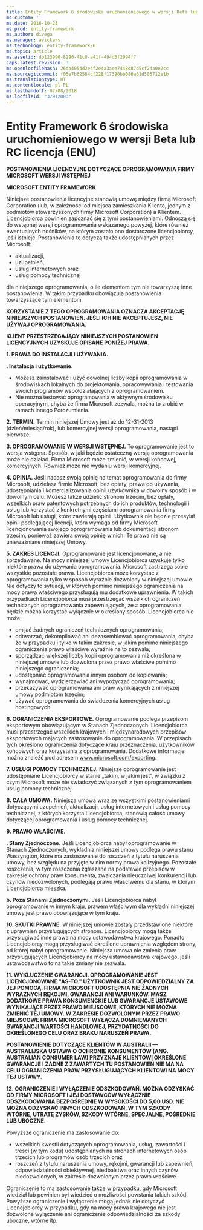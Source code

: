 ```yaml
---
title: Entity Framework 6 środowiska uruchomieniowego w wersji Beta lub RC licencji
ms.custom: ''
ms.date: 2016-10-23
ms.prod: entity-framework
ms.author: divega
ms.manager: avickers
ms.technology: entity-framework-6
ms.topic: article
ms.assetid: db123990-8290-41c8-a41f-494d3f2994f7
caps.latest.revision: 3
ms.openlocfilehash: 26da4054d2e4f2e4a3aee7448d87d5cf24a0e2cc
ms.sourcegitcommit: f05e7b62584cf228f17390bb086a61d505712e1b
ms.translationtype: HT
ms.contentlocale: pl-PL
ms.lasthandoff: 07/08/2018
ms.locfileid: "37912083"
---
```

# <a name="entity-framework-6-runtime-betarc-license-enu"></a>Entity Framework 6 środowiska uruchomieniowego w wersji Beta lub RC licencja (ENU)
**POSTANOWIENIA LICENCYJNE DOTYCZĄCE OPROGRAMOWANIA FIRMY MICROSOFT WERSJI WSTĘPNEJ**

**MICROSOFT ENTITY FRAMEWORK**

Niniejsze postanowienia licencyjne stanowią umowę między firmą Microsoft Corporation (lub, w zależności od miejsca zamieszkania Klienta, jednym z podmiotów stowarzyszonych firmy Microsoft Corporation) a Klientem. Licencjobiorca powinien zapoznać się z tymi postanowieniami. Odnoszą się do wstępnej wersji oprogramowania wskazanego powyżej, które również ewentualnych nośników, na którym zostało ono dostarczone licencjobiorcy, jeśli istnieje. Postanowienia te dotyczą także udostępnianych przez Microsoft:

-   aktualizacji,
-   uzupełnień,
-   usług internetowych oraz
-   usług pomocy technicznej

dla niniejszego oprogramowania, o ile elementom tym nie towarzyszą inne postanowienia. W takim przypadku obowiązują postanowienia towarzyszące tym elementom.

**KORZYSTANIE Z TEGO OPROGRAMOWANIA OZNACZA AKCEPTACJĘ NINIEJSZYCH POSTANOWIEŃ. JEŚLI ICH NIE AKCEPTUJESZ, NIE UŻYWAJ OPROGRAMOWANIA.**

**KLIENT PRZESTRZEGAJĄCY NINIEJSZYCH POSTANOWIEŃ LICENCYJNYCH UZYSKUJE OPISANE PONIŻEJ PRAWA.**

**1.    PRAWA DO INSTALACJI I UŻYWANIA.**

**.    Instalacja i użytkowanie.**

-   Możesz zainstalować i użyć dowolnej liczby kopii oprogramowania w środowiskach lokalnych do projektowania, opracowywania i testowania swoich programów współdziałających z oprogramowaniem.
-   Nie można testować oprogramowania w aktywnym środowisku operacyjnym, chyba że firma Microsoft zezwala, można to zrobić w ramach innego Porozumienia.

**2.    TERMIN.** Termin niniejszej Umowy jest aż do 12-31-2013 (dzień/miesiąc/rok), lub komercyjnej wersji oprogramowania, nastąpi pierwsze.

**3.    OPROGRAMOWANIE W WERSJI WSTĘPNEJ.** To oprogramowanie jest to wersja wstępna. Sposób, w jaki będzie ostateczną wersją oprogramowania może nie działać. Firma Microsoft może zmienić, w wersji końcowej, komercyjnych. Również może nie wydaniu wersji komercyjnej.

**4.    OPINIA.** Jeśli nadasz swoją opinię na temat oprogramowania do firmy Microsoft, udzielasz firmie Microsoft, bez opłaty, prawa do używania, udostępniania i komercjalizowania opinii użytkownika w dowolny sposób i w dowolnym celu. Możesz także udzielić stronom trzecim, bez opłaty, wszelkich praw patentowych potrzebnych do ich produktów, technologii i usług lub korzystać z konkretnymi częściami oprogramowania firmy Microsoft lub usługi, które zawierają opinii. Użytkownik nie będzie przesyłał opinii podlegającej licencji, która wymaga od firmy Microsoft licencjonowania swojego oprogramowania lub dokumentacji stronom trzecim, ponieważ zawiera swoją opinię w nich. Te prawa nie są unieważniane niniejszej Umowy.

**5.    ZAKRES LICENCJI.** Oprogramowanie jest licencjonowane, a nie sprzedawane. Na mocy niniejszej umowy Licencjobiorca uzyskuje tylko niektóre prawa do używania oprogramowania. Microsoft zastrzega sobie wszystkie pozostałe prawa. Licencjobiorca może korzystać z oprogramowania tylko w sposób wyraźnie dozwolony w niniejszej umowie. Nie dotyczy to sytuacji, w których pomimo niniejszego ograniczenia na mocy prawa właściwego przysługują mu dodatkowe uprawnienia. W takich przypadkach Licencjobiorca musi przestrzegać wszelkich ograniczeń technicznych oprogramowania zapewniających, że z oprogramowania będzie można korzystać wyłącznie w określony sposób. Licencjobiorca nie może:

-   omijać żadnych ograniczeń technicznych oprogramowania;
-   odtwarzać, dekompilować ani dezasemblować oprogramowania, chyba że w przypadku i tylko w takim zakresie, w jakim pomimo niniejszego ograniczenia prawo właściwe wyraźnie na to zezwala;
-   sporządzać większej liczby kopii oprogramowania niż określona w niniejszej umowie lub dozwolona przez prawo właściwe pomimo niniejszego ograniczenia;
-   udostępniać oprogramowania innym osobom do kopiowania;
-   wynajmować, wydzierżawiać ani wypożyczać oprogramowania;
-   przekazywać oprogramowania ani praw wynikających z niniejszej umowy podmiotom trzecim;
-   używać oprogramowania do świadczenia komercyjnych usług hostingowych.

**6.    OGRANICZENIA EKSPORTOWE.** Oprogramowanie podlega przepisom eksportowym obowiązującym w Stanach Zjednoczonych. Licencjobiorca musi przestrzegać wszelkich krajowych i międzynarodowych przepisów eksportowych mających zastosowanie do oprogramowania. W przepisach tych określono ograniczenia dotyczące kraju przeznaczenia, użytkowników końcowych oraz korzystania z oprogramowania. Dodatkowe informacje można znaleźć pod adresem www.microsoft.com/exporting.

**7.    USŁUGI POMOCY TECHNICZNEJ.** Niniejsze oprogramowanie jest udostępniane Licencjobiorcy w stanie „takim, w jakim jest”, w związku z czym Microsoft może nie świadczyć związanych z tym oprogramowaniem usług pomocy technicznej.

**8.    CAŁA UMOWA.** Niniejsza umowa wraz ze wszystkimi postanowieniami dotyczącymi uzupełnień, aktualizacji, usług internetowych i usług pomocy technicznej, z których korzysta Licencjobiorca, stanowią całość umowy dotyczącej oprogramowania i usług pomocy technicznej.

**9.    PRAWO WŁAŚCIWE.**

**.    Stany Zjednoczone.** Jeśli Licencjobiorca nabył oprogramowanie w Stanach Zjednoczonych, wykładnia niniejszej umowy podlega prawu stanu Waszyngton, które ma zastosowanie do roszczeń z tytułu naruszenia umowy, bez względu na przyjęte w nim normy prawa kolizyjnego. Pozostałe roszczenia, w tym roszczenia zgłaszane na podstawie przepisów w zakresie ochrony praw konsumenta, zwalczania nieuczciwej konkurencji lub czynów niedozwolonych, podlegają prawu właściwemu dla stanu, w którym Licencjobiorca mieszka.

**b.    Poza Stanami Zjednoczonymi.** Jeśli Licencjobiorca nabył oprogramowanie w innym kraju, prawem właściwym dla wykładni niniejszej umowy jest prawo obowiązujące w tym kraju.

**10. SKUTKI PRAWNE.** W niniejszej umowie zostały przedstawione niektóre z uprawnień przysługujących stronom. Licencjobiorcy mogą także przysługiwać inne prawa na mocy ustawodawstwa krajowego. Ponadto Licencjobiorcy mogą przysługiwać określone uprawnienia względem strony, od której nabył oprogramowanie. Niniejsza umowa nie zmienia praw przysługujących Licencjobiorcy na mocy ustawodawstwa krajowego, jeśli ustawodawstwo to na takie zmiany nie zezwala.

**11. WYKLUCZENIE GWARANCJI. OPROGRAMOWANIE JEST LICENCJONOWANE "AS-TO." UŻYTKOWNIK JEST ODPOWIEDZIALNY ZA JEJ POMOCĄ. FIRMA MICROSOFT UDOSTĘPNIA NIE ŻADNYCH WYRAŹNYCH RĘKOJMI, GWARANCJI ANI WARUNKÓW. MASZ DODATKOWE PRAWA KONSUMENCKIE LUB GWARANCJE USTAWOWE WYNIKAJĄCE PRZEZ PRAWO MIEJSCOWE, KTÓRYCH NIE MOŻNA ZMIENIĆ TEJ UMOWY. W ZAKRESIE DOZWOLONYM PRZEZ PRAWO MIEJSCOWE FIRMA MICROSOFT WYŁĄCZA DOMNIEMANYCH GWARANCJI WARTOŚCI HANDLOWEJ, PRZYDATNOŚCI DO OKREŚLONEGO CELU ORAZ BRAKU NARUSZEŃ PRAWA.**

**POSTANOWIENIE DOTYCZĄCE KLIENTÓW W AUSTRALII — AUSTRALIJSKA USTAWA O OCHRONIE KONSUMENTÓW (ANG. AUSTRALIAN CONSUMER LAW) PRZYZNAJE KLIENTOWI OKREŚLONE GWARANCJE I ŻADNE Z ZAWARTYCH TU POSTANOWIEŃ NIE MA NA CELU OGRANICZENIA PRAW PRZYSŁUGUJĄCYCH KLIENTOWI NA MOCY TEJ USTAWY.**

**12. OGRANICZENIE I WYŁĄCZENIE ODSZKODOWAŃ. MOŻNA ODZYSKAĆ OD FIRMY MICROSOFT I JEJ DOSTAWCÓW WYŁĄCZNIE ODSZKODOWANIA BEZPOŚREDNIE W WYSOKOŚCI DO 5,00 USD. NIE MOŻNA ODZYSKAĆ INNYCH ODSZKODOWAŃ, W TYM SZKODY WTÓRNE, UTRATĘ ZYSKÓW, SZKODY WTÓRNE, SPECJALNE, POŚREDNIE LUB UBOCZNE.**

Powyższe ograniczenie ma zastosowanie do:

-   wszelkich kwestii dotyczących oprogramowania, usług, zawartości i treści (w tym kodu) udostępnianych na stronach internetowych osób trzecich lub programów osób trzecich oraz
-   roszczeń z tytułu naruszenia umowy, rękojmi, gwarancji lub zapewnień, odpowiedzialności obiektywnej, niedbalstwa oraz innych czynów niedozwolonych, w zakresie dozwolonym przez prawo właściwe.

Ograniczenie to ma zastosowanie także w przypadku, gdy Microsoft wiedział lub powinien był wiedzieć o możliwości powstania takich szkód. Powyższe ograniczenie i wyłączenie mogą jednak nie dotyczyć Licencjobiorcy w przypadku, gdy na mocy prawa krajowego nie jest dozwolone wyłączenie ani ograniczenie odpowiedzialności za szkody uboczne, wtórne itp.
